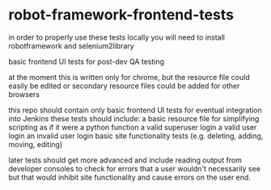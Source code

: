 # robot-framework-frontend-tests
in order to properly use these tests locally you will need to install robotframework and selenium2library

basic frontend UI tests for post-dev QA testing

at the moment this is written only for chrome, but the resource file could easily be edited or
secondary resource files could be added for other browsers

this repo should contain only basic frontend UI tests for eventual integration into Jenkins
these tests should include:
  a basic resource file for simplifying scripting as if it were a python function
  a valid superuser login
  a valid user login
  an invalid user login
  basic site functionality tests (e.g. deleting, adding, moving, editing)
  
later tests should get more advanced and include reading output from developer consoles to check for
errors that a user wouldn't necessarily see but that would inhibit site functionality and cause 
errors on the user end.
